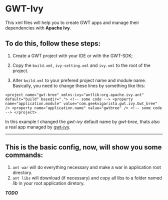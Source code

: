 # GWT-Ivy

This xml files will help you to create GWT apps and manage their dependencies with **Apache Ivy**.

## To do this, follow these steps:

1. Create a GWT project with your IDE or with the GWT-SDK;

2. Copy the `build.xml`, `ivy-setting.xml` and `ivy.xml` to the root of the project.

3. Alter `build.xml` to your prefered project name and module name. Basically, you need to change these lines by something like this:

`<project name="gwt-bree" xmlns:ivy="antlib:org.apache.ivy.ant" default="build" basedir=".">
    <!-- some code -->
    <property name="application.module" value="com.geekvigarista.gwt.ivy.Gwt_bree" />
    <property name="application.name" value="gwtbree" />
    <!-- some code -->
</project>`

In this example I changed the *gwt-ivy* default name by *gwt-bree*, thats also a real app managed by [gwt-ivy](https://github.com/caarlos0/gwt-bree).

-----------------

## This is the basic config, now, will show you some commands:

1. `ant war` will do everything necessary and make a war in application root directory.
2. `ant libs` will download (if necessary) and copy all libs to a folder named *lib* in your root application diretory.

***TODO***


